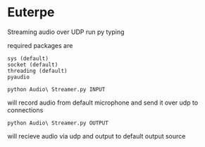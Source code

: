 # Euterpe
Streaming audio over UDP
run py typing 

required packages are 
```
sys (default)
socket (default)
threading (default)
pyaudio
```

```
python Audio\ Streamer.py INPUT
```
will record audio from default microphone and send it over udp to connections

```
python Audio\ Streamer.py OUTPUT
```
will recieve audio via udp and output to default output source